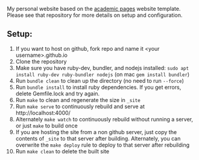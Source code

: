 My personal website based on the [academic pages](https://github.com/academicpages/academicpages.github.io) website template. Please see that repository for more details on setup and configuration.

## Setup:

1. If you want to host on github, fork repo and name it \<your username\>.github.io
1. Clone the repository
1. Make sure you have ruby-dev, bundler, and nodejs installed: `sudo apt install ruby-dev ruby-bundler nodejs` (on mac `gem install bundler`)
1. Run `bundle clean` to clean up the directory (no need to run `--force`)
1. Run `bundle install` to install ruby dependencies. If you get errors, delete Gemfile.lock and try again.
1. Run `make` to clean and regenerate the size in `_site`
1. Run `make serve` to continuously rebuild and serve at http://localhost:4000/
1. Alternately `make watch` to continuously rebuild without running a server, or just `make` to build once
1. If you are hosting the site from a non github server, just copy the contents of `_site` to that server after building. Alternately, you can overwrite the `make deploy` rule to deploy to that server after rebuilding
1. Run `make clean` to delete the built site


